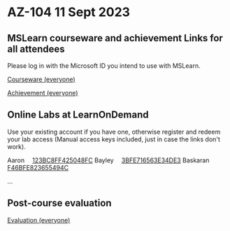 
# AZ-104 11 Sept 2023

## MSLearn courseware and achievement Links for all attendees

Please log in with the Microsoft ID you intend to use with MSLearn.

[Courseware (everyone)](https://learn.microsoft.com/training/courses/az-104t00?WT.mc_id=ilt_partner_webpage_wwl&ocid=4232190)

[Achievement (everyone)](https://learn.microsoft.com/en-us/users/me/achievements?WT.mc_id=ilt_partner_webpage_wwl&ocid=4232190&source=learn&redeem=4LMLXP)

## Online Labs at LearnOnDemand

Use your existing account if you have one, otherwise register and redeem your lab access (Manual access keys included, just in case the links don't work).

Aaron &emsp;[123BC8FF425048FC](https://auldhouse.learnondemand.net/ClassEnrollmentTrainingKey/499925)
Bayley &emsp;[3BFE716563E34DE3](https://auldhouse.learnondemand.net/ClassEnrollmentTrainingKey/499927)
Baskaran &emsp;[F46BFE823655494C](https://auldhouse.learnondemand.net/ClassEnrollmentTrainingKey/499926)

...

## Post-course evaluation

[Evaluation (everyone)](https://www.metricsthatmatter.com/auldct47)
